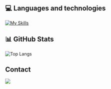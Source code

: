 ## 💻 Languages and technologies
[![My Skills](https://skillicons.dev/icons?i=angular,vuejs,express,sass,js,ts,cpp,cs,java,py)](https://skillicons.dev)

## 📊 GitHub Stats
![Top Langs](https://github-readme-stats.vercel.app/api/top-langs/?username=lraknic20&layout=compact&theme=dark)

## Contact
<a href="https://www.linkedin.com/in/leon-raknic/" target="_blank">
  <img src="https://img.shields.io/badge/LinkedIn-0077B5?style=for-the-badge&logo=linkedin&logoColor=white" target="_blank" />
</a>
